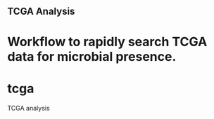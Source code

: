 ## TCGA Analysis
Workflow to rapidly search TCGA data for microbial presence.
=======
# tcga
TCGA analysis
